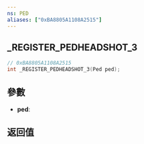 ```yaml
---
ns: PED
aliases: ["0xBA8805A1108A2515"]
---
```

## _REGISTER_PEDHEADSHOT_3

```c
// 0xBA8805A1108A2515
int _REGISTER_PEDHEADSHOT_3(Ped ped);
```


## 參數
* **ped**: 

## 返回值
